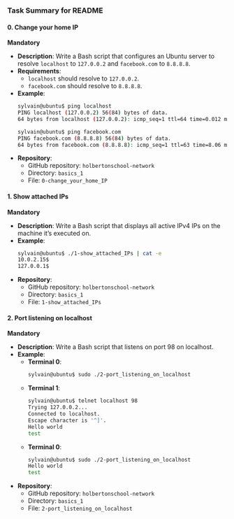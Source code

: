 ### Task Summary for README

#### 0. Change your home IP
**Mandatory**
- **Description**: Write a Bash script that configures an Ubuntu server to resolve `localhost` to `127.0.0.2` and `facebook.com` to `8.8.8.8`.
- **Requirements**:
  - `localhost` should resolve to `127.0.0.2`.
  - `facebook.com` should resolve to `8.8.8.8`.
- **Example**:
  ```bash
  sylvain@ubuntu$ ping localhost
  PING localhost (127.0.0.2) 56(84) bytes of data.
  64 bytes from localhost (127.0.0.2): icmp_seq=1 ttl=64 time=0.012 ms

  sylvain@ubuntu$ ping facebook.com
  PING facebook.com (8.8.8.8) 56(84) bytes of data.
  64 bytes from facebook.com (8.8.8.8): icmp_seq=1 ttl=63 time=8.06 ms
  ```
- **Repository**:
  - GitHub repository: `holbertonschool-network`
  - Directory: `basics_1`
  - File: `0-change_your_home_IP`

#### 1. Show attached IPs
**Mandatory**
- **Description**: Write a Bash script that displays all active IPv4 IPs on the machine it’s executed on.
- **Example**:
  ```bash
  sylvain@ubuntu$ ./1-show_attached_IPs | cat -e
  10.0.2.15$
  127.0.0.1$
  ```
- **Repository**:
  - GitHub repository: `holbertonschool-network`
  - Directory: `basics_1`
  - File: `1-show_attached_IPs`

#### 2. Port listening on localhost
**Mandatory**
- **Description**: Write a Bash script that listens on port 98 on localhost.
- **Example**:
  - **Terminal 0**:
    ```bash
    sylvain@ubuntu$ sudo ./2-port_listening_on_localhost
    ```
  - **Terminal 1**:
    ```bash
    sylvain@ubuntu$ telnet localhost 98
    Trying 127.0.0.2...
    Connected to localhost.
    Escape character is '^]'.
    Hello world
    test
    ```
  - **Terminal 0**:
    ```bash
    sylvain@ubuntu$ sudo ./2-port_listening_on_localhost
    Hello world
    test
    ```
- **Repository**:
  - GitHub repository: `holbertonschool-network`
  - Directory: `basics_1`
  - File: `2-port_listening_on_localhost`